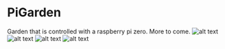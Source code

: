 # PiGarden
Garden that is controlled with a raspberry pi zero. More to come.
![alt text](https://raw.github.com/ataffe/smartGarden/master/Infographic.png) 
![alt text](https://raw.github.com/ataffe/smartGarden/master/infographic/Elastic_Stack_Logo.jpg) 
![alt text](https://raw.github.com/ataffe/smartGarden/master/infographic/Python_Logo.png)
![alt text](https://raw.github.com/ataffe/smartGarden/master/infographic/RPI_Logo.png)
